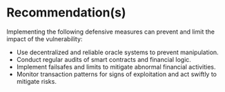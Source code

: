 # Recommendation(s)

Implementing the following defensive measures can prevent and limit the impact of the vulnerability:

- Use decentralized and reliable oracle systems to prevent manipulation.  
- Conduct regular audits of smart contracts and financial logic.  
- Implement failsafes and limits to mitigate abnormal financial activities.  
- Monitor transaction patterns for signs of exploitation and act swiftly to mitigate risks.
